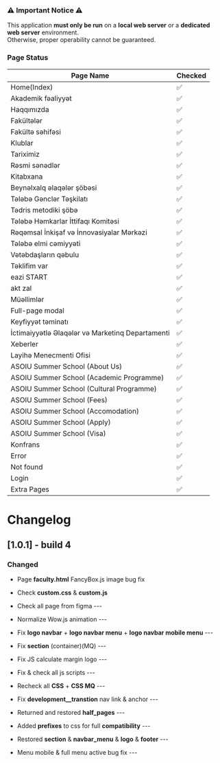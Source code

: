 ### ⚠️ Important Notice ⚠️

This application **must only be run** on a **local web server** or a **dedicated web server** environment.  
Otherwise, proper operability cannot be guaranteed.

### Page Status

| Page Name                                        | Checked |
|--------------------------------------------------|---------|
| Home(Index)                                      | ✅      |
| Akademik fəaliyyət                               | ✅      |
| Haqqımızda                                       | ✅      |
| Fakültələr                                       | ✅      |
| Fakültə səhifəsi                                 | ✅      |
| Klublar                                          | ✅      |
| Tariximiz                                        | ✅      |
| Rəsmi sənədlər                                   | ✅      |
| Kitabxana                                        | ✅      |
| Beynəlxalq əlaqələr şöbəsi                       | ✅      |
| Tələbə Gənclər Təşkilatı                         | ✅      |
| Tədris metodiki şöbə                             | ✅      |
| Tələbə Həmkarlar İttifaqı Komitəsi               | ✅      |
| Rəqəmsal İnkişaf və İnnovasiyalar Mərkəzi        | ✅      |
| Tələbə elmi cəmiyyəti                            | ✅      |
| Vətəbdaşların qəbulu                             | ✅      |
| Təklifim var                                     | ✅      |
| eazi START                                       | ✅      |
| akt zal                                          | ✅      |
| Müəllimlər                                       | ✅      |
| Full-page modal                                  | ✅      |
| Keyfiyyət təminatı                               | ✅      |
| İctimaiyyətlə Əlaqələr və Marketinq Departamenti | ✅      |
| Xeberler                                         | ✅      |
| Layihə Menecmenti Ofisi                          | ✅      |
| ASOIU Summer School (About Us)                   | ✅      |
| ASOIU Summer School (Academic Programme)         | ✅      |
| ASOIU Summer School (Cultural Programme)         | ✅      |
| ASOIU Summer School (Fees)                       | ✅      |
| ASOIU Summer School (Accomodation)               | ✅      |
| ASOIU Summer School (Apply)                      | ✅      |
| ASOIU Summer School (Visa)                       | ✅      |
| Konfrans                                         | ✅      |
| Error                                            | ✅      |
| Not found                                        | ✅      |
| Login                                            | ✅      |
| Extra Pages                                      | ✅      |

# Changelog

## [1.0.1] - build 4
### Changed
- Page **faculty.html** FancyBox.js image bug fix
- Check **custom.css** & **custom.js**

- Check all page from figma ---
- Normalize Wow.js animation ---



- Fix **logo navbar** + **logo navbar menu** + **logo navbar mobile menu**  ---
- Fix **section** (container)(MQ) ---
- Fix JS calculate margin logo ---
- Fix & check all js scripts ---
- Recheck all **СSS** + **CSS MQ** ---
- Fix **development__transtion** nav link & anchor ---
- Returned and restored **half_pages** ---
- Added **prefixes** to css for full **compatibility** ---
- Restored **section** & **navbar_menu** & **logo** & **footer** ---
- Menu mobile & full menu active bug fix ---